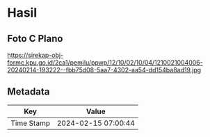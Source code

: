 # Hasil

## Foto C Plano

https://sirekap-obj-formc.kpu.go.id/2ca1/pemilu/ppwp/12/10/02/10/04/1210021004006-20240214-193222--fbb75d08-5aa7-4302-aa54-dd154ba8ad19.jpg


## Metadata

| Key        | Value               |
| ---------- | ------------------- |
| Time Stamp | 2024-02-15 07:00:44 |



